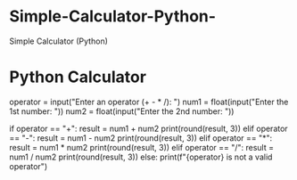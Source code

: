 # Simple-Calculator-Python-
Simple Calculator (Python)

# Python Calculator

operator = input("Enter an operator (+ - * /): ")
num1 = float(input("Enter the 1st number: "))
num2 = float(input("Enter the 2nd number: "))


if operator == "+":
    result = num1 + num2
    print(round(result, 3))
elif operator == "-":
    result = num1 - num2
    print(round(result, 3))
elif operator == "*":
    result = num1 * num2
    print(round(result, 3))
elif operator == "/":
    result = num1 / num2
    print(round(result, 3))
else:
    print(f"{operator} is not a valid operator")
